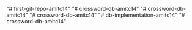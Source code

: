 "# first-git-repo-amitc14" 
"# crossword-db-amitc14" 
"# crossword-db-amitc14" 
"# crossword-db-amitc14" 
"# db-implementation-amitc14" 
"# crossword-db-amitc14" 
